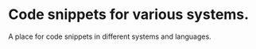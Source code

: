 # Code snippets for various systems.

A place for code snippets in different systems and languages.
